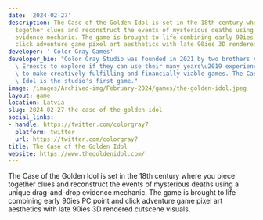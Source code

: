 ```yaml
---
date: '2024-02-27'
description: The Case of the Golden Idol is set in the 18th century where you piece
  together clues and reconstruct the events of mysterious deaths using a unique drag-and-drop
  evidence mechanic. The game is brought to life combining early 90ies PC point and
  click adventure game pixel art aesthetics with late 90ies 3D rendered cutscene visuals.
developer: ' Color Gray Games'
developer_bio: "Color Gray Studio was founded in 2021 by two brothers Andrejs and\
  \ Ernests to explore if they can use their many years\u2019 experience in the industry\
  \ to make creatively fulfilling and financially viable games. The Case of the Golden\
  \ Idol is the studio's first game."
image: /images/Archived-img/February-2024/games/the-golden-idol.jpeg
layout: game
location: Latvia
slug: 2024-02-27-the-case-of-the-golden-idol
social_links:
- handle: https://twitter.com/colorgray7
  platform: twitter
  url: https://twitter.com/colorgray7
title: The Case of the Golden Idol
website: https://www.thegoldenidol.com/
---
```


The Case of the Golden Idol is set in the 18th century where you piece together clues and reconstruct the events of mysterious deaths using a unique drag-and-drop evidence mechanic. The game is brought to life combining early 90ies PC point and click adventure game pixel art aesthetics with late 90ies 3D rendered cutscene visuals.